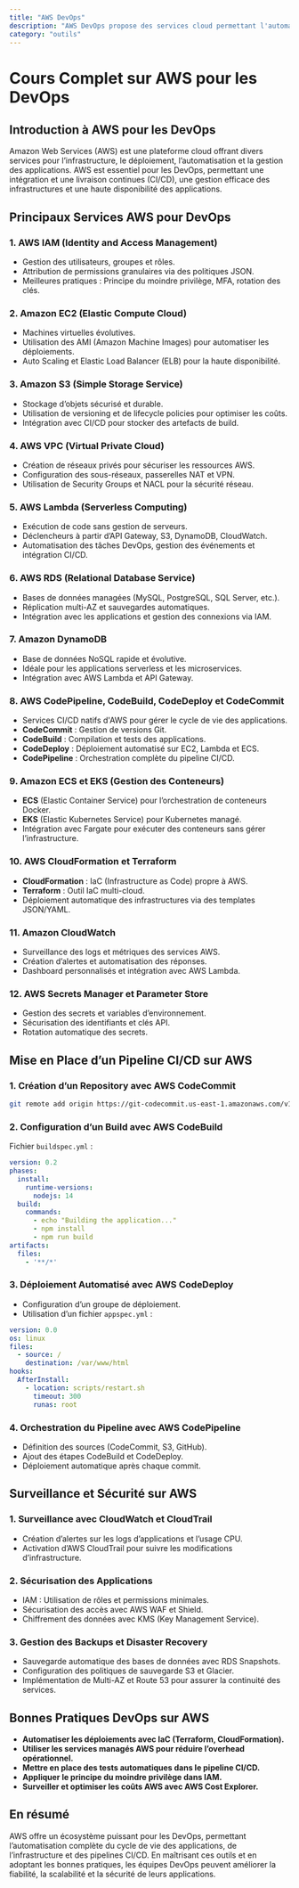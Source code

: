 ```yaml
---
title: "AWS DevOps"
description: "AWS DevOps propose des services cloud permettant l'automatisation des déploiements, la gestion des infrastructures et l'optimisation des workflows CI/CD sur AWS."
category: "outils"
---
```


# Cours Complet sur AWS pour les DevOps

## Introduction à AWS pour les DevOps
Amazon Web Services (AWS) est une plateforme cloud offrant divers services pour l’infrastructure, le déploiement, l’automatisation et la gestion des applications. AWS est essentiel pour les DevOps, permettant une intégration et une livraison continues (CI/CD), une gestion efficace des infrastructures et une haute disponibilité des applications.

## Principaux Services AWS pour DevOps

### 1. **AWS IAM (Identity and Access Management)**
- Gestion des utilisateurs, groupes et rôles.
- Attribution de permissions granulaires via des politiques JSON.
- Meilleures pratiques : Principe du moindre privilège, MFA, rotation des clés.

### 2. **Amazon EC2 (Elastic Compute Cloud)**
- Machines virtuelles évolutives.
- Utilisation des AMI (Amazon Machine Images) pour automatiser les déploiements.
- Auto Scaling et Elastic Load Balancer (ELB) pour la haute disponibilité.

### 3. **Amazon S3 (Simple Storage Service)**
- Stockage d’objets sécurisé et durable.
- Utilisation de versioning et de lifecycle policies pour optimiser les coûts.
- Intégration avec CI/CD pour stocker des artefacts de build.

### 4. **AWS VPC (Virtual Private Cloud)**
- Création de réseaux privés pour sécuriser les ressources AWS.
- Configuration des sous-réseaux, passerelles NAT et VPN.
- Utilisation de Security Groups et NACL pour la sécurité réseau.

### 5. **AWS Lambda (Serverless Computing)**
- Exécution de code sans gestion de serveurs.
- Déclencheurs à partir d’API Gateway, S3, DynamoDB, CloudWatch.
- Automatisation des tâches DevOps, gestion des événements et intégration CI/CD.

### 6. **AWS RDS (Relational Database Service)**
- Bases de données managées (MySQL, PostgreSQL, SQL Server, etc.).
- Réplication multi-AZ et sauvegardes automatiques.
- Intégration avec les applications et gestion des connexions via IAM.

### 7. **Amazon DynamoDB**
- Base de données NoSQL rapide et évolutive.
- Idéale pour les applications serverless et les microservices.
- Intégration avec AWS Lambda et API Gateway.

### 8. **AWS CodePipeline, CodeBuild, CodeDeploy et CodeCommit**
- Services CI/CD natifs d'AWS pour gérer le cycle de vie des applications.
- **CodeCommit** : Gestion de versions Git.
- **CodeBuild** : Compilation et tests des applications.
- **CodeDeploy** : Déploiement automatisé sur EC2, Lambda et ECS.
- **CodePipeline** : Orchestration complète du pipeline CI/CD.

### 9. **Amazon ECS et EKS (Gestion des Conteneurs)**
- **ECS** (Elastic Container Service) pour l’orchestration de conteneurs Docker.
- **EKS** (Elastic Kubernetes Service) pour Kubernetes managé.
- Intégration avec Fargate pour exécuter des conteneurs sans gérer l’infrastructure.

### 10. **AWS CloudFormation et Terraform**
- **CloudFormation** : IaC (Infrastructure as Code) propre à AWS.
- **Terraform** : Outil IaC multi-cloud.
- Déploiement automatique des infrastructures via des templates JSON/YAML.

### 11. **Amazon CloudWatch**
- Surveillance des logs et métriques des services AWS.
- Création d’alertes et automatisation des réponses.
- Dashboard personnalisés et intégration avec AWS Lambda.

### 12. **AWS Secrets Manager et Parameter Store**
- Gestion des secrets et variables d’environnement.
- Sécurisation des identifiants et clés API.
- Rotation automatique des secrets.

## Mise en Place d’un Pipeline CI/CD sur AWS

### 1. **Création d’un Repository avec AWS CodeCommit**
```bash
git remote add origin https://git-codecommit.us-east-1.amazonaws.com/v1/repos/mon-repo
```

### 2. **Configuration d’un Build avec AWS CodeBuild**
Fichier `buildspec.yml` :
```yaml
version: 0.2
phases:
  install:
    runtime-versions:
      nodejs: 14
  build:
    commands:
      - echo "Building the application..."
      - npm install
      - npm run build
artifacts:
  files:
    - '**/*'
```

### 3. **Déploiement Automatisé avec AWS CodeDeploy**
- Configuration d’un groupe de déploiement.
- Utilisation d’un fichier `appspec.yml` :
```yaml
version: 0.0
os: linux
files:
  - source: /
    destination: /var/www/html
hooks:
  AfterInstall:
    - location: scripts/restart.sh
      timeout: 300
      runas: root
```

### 4. **Orchestration du Pipeline avec AWS CodePipeline**
- Définition des sources (CodeCommit, S3, GitHub).
- Ajout des étapes CodeBuild et CodeDeploy.
- Déploiement automatique après chaque commit.

## Surveillance et Sécurité sur AWS

### 1. **Surveillance avec CloudWatch et CloudTrail**
- Création d’alertes sur les logs d’applications et l’usage CPU.
- Activation d’AWS CloudTrail pour suivre les modifications d’infrastructure.

### 2. **Sécurisation des Applications**
- IAM : Utilisation de rôles et permissions minimales.
- Sécurisation des accès avec AWS WAF et Shield.
- Chiffrement des données avec KMS (Key Management Service).

### 3. **Gestion des Backups et Disaster Recovery**
- Sauvegarde automatique des bases de données avec RDS Snapshots.
- Configuration des politiques de sauvegarde S3 et Glacier.
- Implémentation de Multi-AZ et Route 53 pour assurer la continuité des services.

## Bonnes Pratiques DevOps sur AWS
- **Automatiser les déploiements avec IaC (Terraform, CloudFormation).**
- **Utiliser les services managés AWS pour réduire l’overhead opérationnel.**
- **Mettre en place des tests automatiques dans le pipeline CI/CD.**
- **Appliquer le principe du moindre privilège dans IAM.**
- **Surveiller et optimiser les coûts AWS avec AWS Cost Explorer.**

## En résumé
AWS offre un écosystème puissant pour les DevOps, permettant l’automatisation complète du cycle de vie des applications, de l’infrastructure et des pipelines CI/CD. En maîtrisant ces outils et en adoptant les bonnes pratiques, les équipes DevOps peuvent améliorer la fiabilité, la scalabilité et la sécurité de leurs applications.

